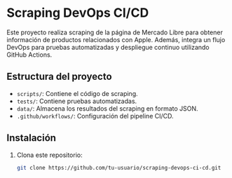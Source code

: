 # Scraping DevOps CI/CD

Este proyecto realiza scraping de la página de Mercado Libre para obtener información de productos relacionados con Apple. Además, integra un flujo DevOps para pruebas automatizadas y despliegue continuo utilizando GitHub Actions.

## Estructura del proyecto

- `scripts/`: Contiene el código de scraping.
- `tests/`: Contiene pruebas automatizadas.
- `data/`: Almacena los resultados del scraping en formato JSON.
- `.github/workflows/`: Configuración del pipeline CI/CD.

## Instalación

1. Clona este repositorio:
   ```bash
   git clone https://github.com/tu-usuario/scraping-devops-ci-cd.git